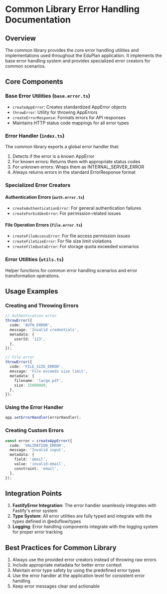 # Common Library Error Handling Documentation

## Overview

The common library provides the core error handling utilities and implementations used throughout the EduPlan application. It implements the base error handling system and provides specialized error creators for common scenarios.

## Core Components

### Base Error Utilities (`base.error.ts`)

- `createAppError`: Creates standardized AppError objects
- `throwError`: Utility for throwing AppErrors
- `createErrorResponse`: Formats errors for API responses
- Maintains HTTP status code mappings for all error types

### Error Handler (`index.ts`)

The common library exports a global error handler that:

1. Detects if the error is a known AppError
2. For known errors: Returns them with appropriate status codes
3. For unknown errors: Wraps them as INTERNAL_SERVER_ERROR
4. Always returns errors in the standard ErrorResponse format

### Specialized Error Creators

#### Authentication Errors (`auth.error.ts`)

- `createAuthenticationError`: For general authentication failures
- `createForbiddenError`: For permission-related issues

#### File Operation Errors (`file.error.ts`)

- `createFileAccessError`: For file access permission issues
- `createFileSizeError`: For file size limit violations
- `createFileQuotaError`: For storage quota exceeded scenarios

### Error Utilities (`utils.ts`)

Helper functions for common error handling scenarios and error transformation operations.

## Usage Examples

### Creating and Throwing Errors

```typescript
// Authentication error
throwError({
  code: 'AUTH_ERROR',
  message: 'Invalid credentials',
  metadata: {
    userId: '123',
  },
});

// File error
throwError({
  code: 'FILE_SIZE_ERROR',
  message: 'File exceeds size limit',
  metadata: {
    filename: 'large.pdf',
    size: 15000000,
  },
});
```

### Using the Error Handler

```typescript
app.setErrorHandler(errorHandler);
```

### Creating Custom Errors

```typescript
const error = createAppError({
  code: 'VALIDATION_ERROR',
  message: 'Invalid input',
  metadata: {
    field: 'email',
    value: 'invalid-email',
    constraint: 'email',
  },
});
```

## Integration Points

1. **FastifyError Integration**: The error handler seamlessly integrates with Fastify's error system
2. **Type System**: All error utilities are fully typed and integrate with the types defined in @eduflow/types
3. **Logging**: Error handling components integrate with the logging system for proper error tracking

## Best Practices for Common Library

1. Always use the provided error creators instead of throwing raw errors
2. Include appropriate metadata for better error context
3. Maintain error type safety by using the predefined error types
4. Use the error handler at the application level for consistent error handling
5. Keep error messages clear and actionable
